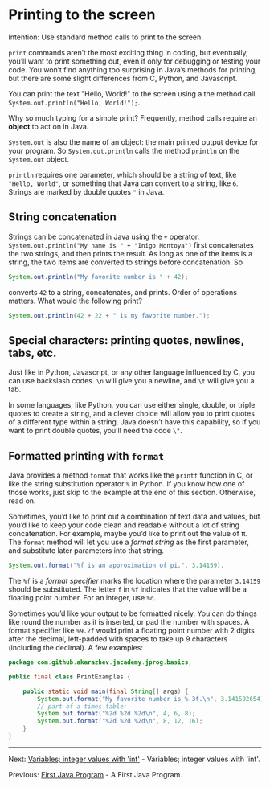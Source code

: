 # Printing to the screen

Intention: Use standard method calls to print to the screen.

`print` commands aren’t the most exciting thing in coding, but eventually, you’ll want to print something out, 
even if only for debugging or testing your code. You won’t find anything too surprising in Java’s methods for printing, 
but there are some slight differences from C, Python, and Javascript.

You can print the text "Hello, World!" to the screen using a the method call `System.out.println("Hello, World!");`.

Why so much typing for a simple print? Frequently, method calls require an <b>object</b> to act on in Java.

`System.out` is also the name of an object: the main printed output device for your program. 
So `System.out.println` calls the method `println` on the `System.out` object.

`println` requires one parameter, which should be a string of text, like `"Hello, World"`, 
or something that Java can convert to a string, like `6`. Strings are marked by double quotes `"` in Java.

## String concatenation

Strings can be concatenated in Java using the `+` operator. `System.out.println("My name is " + "Inigo Montoya")`
first concatenates the two strings, and then prints the result. As long as one of the items is a string, 
the two items are converted to strings before concatenation. So

```java
System.out.println("My favorite number is " + 42);
```

converts `42` to a string, concatenates, and prints. Order of operations matters. What would the following print?

```java
System.out.println(42 + 22 + " is my favorite number.");
```

## Special characters: printing quotes, newlines, tabs, etc.

Just like in Python, Javascript, or any other language influenced by C, you can use backslash codes. 
`\n` will give you a newline, and `\t` will give you a tab.

In some languages, like Python, you can use either single, double, or triple quotes to create a string, and a 
clever choice will allow you to print quotes of a different type within a string. 
Java doesn’t have this capability, so if you want to print double quotes, you’ll need the code `\"`.

## Formatted printing with `format`

Java provides a method `format` that works like the `printf` function in C, 
or like the string substitution operator `%` in Python. If you know how one of those works, 
just skip to the example at the end of this section. Otherwise, read on.

Sometimes, you’d like to print out a combination of text data and values, but you’d like to keep your code clean and 
readable without a lot of string concatenation. For example, maybe you’d like to print out the value of π. 
The `format` method will let you use a <i>format string</i> as the first parameter, and substitute later parameters into that string.

```java
System.out.format("%f is an approximation of pi.", 3.14159).
```

The `%f` is a <i>format specifier</i> marks the location where the parameter `3.14159` should be substituted. 
The letter `f` in `%f` indicates that the value will be a floating point number. For an integer, use `%d`.

Sometimes you’d like your output to be formatted nicely. You can do things like round the number as it is inserted, 
or pad the number with spaces. A format specifier like `%9.2f` would print a floating point number with 2 digits after 
the decimal, left-padded with spaces to take up 9 characters (including the decimal). A few examples:

```java
package com.github.akarazhev.jacademy.jprog.basics;

public final class PrintExamples {

    public static void main(final String[] args) {
        System.out.format("My favorite number is %.3f.\n", 3.141592654);
        // part of a times table:
        System.out.format("%2d %2d %2d\n", 4, 6, 8);
        System.out.format("%2d %2d %2d\n", 8, 12, 16);
    }
}
```

<hr>

Next: [Variables; integer values with 'int'](variables.md "Variables; integer values with 'int'") -
Variables; integer values with 'int'.

Previous: [First Java Program](first-program.md "First Java Program") - A First Java Program.